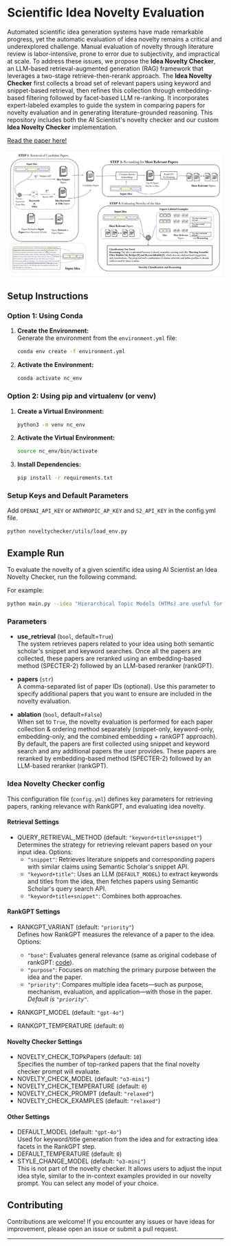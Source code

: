 # Scientific Idea Novelty Evaluation

Automated scientific idea generation systems have made remarkable progress, yet the automatic evaluation of idea novelty remains a critical and underexplored challenge. Manual evaluation of novelty through literature review is labor-intensive, prone to error due to subjectivity, and impractical at scale. To address these issues, we propose the **Idea Novelty Checker**, an LLM-based retrieval-augmented generation (RAG) framework that leverages a two-stage  retrieve-then-rerank approach. The **Idea Novelty Checker** first collects a broad set of relevant papers using keyword and snippet-based retrieval, then refines this collection through embedding-based filtering followed by facet-based LLM re-ranking. It incorporates expert-labeled examples to guide the system in comparing papers for novelty evaluation and in generating literature-grounded reasoning. This repository includes both the AI Scientist's novelty checker and our custom **Idea Novelty Checker** implementation. 

[Read the paper here!](assets/paper.pdf)

![Figure](assets/image.png)


## Setup Instructions

### Option 1: Using Conda

1. **Create the Environment:**  
   Generate the environment from the `environment.yml` file:
   ```bash
   conda env create -f environment.yml
   ```
2. **Activate the Environment:**  
   ```bash
   conda activate nc_env
   ```

### Option 2: Using pip and virtualenv (or venv)

1. **Create a Virtual Environment:**  
   ```bash
   python3 -m venv nc_env
   ```
2. **Activate the Virtual Environment:**
   ```bash
   source nc_env/bin/activate
   ```
3. **Install Dependencies:**  
   ```bash
   pip install -r requirements.txt
   ```

### Setup Keys and Default Parameters
Add `OPENAI_API_KEY` or `ANTHROPIC_AP_KEY` and `S2_API_KEY` in the config.yml file. 

```bash
python noveltychecker/utils/load_env.py
```

## Example Run

To evaluate the novelty of a given scientific idea using AI Scientist an Idea Novelty Checker, run the following command. 

For example:
```bash
python main.py --idea "Hierarchical Topic Models (HTMs) are useful for discovering topic hierarchies in a collection of documents. However, traditional HTMs often produce hierarchies where lower-level topics are unrelated and not specific enough to their higher-level topics. Additionally, these methods can be computationally expensive. We present HyHTM - a Hyperbolic geometry based Hierarchical Topic Models - that addresses these limitations by incorporating hierarchical information from hyperbolic geometry to explicitly model hierarchies in topic models. Experimental results with four baselines show that HyHTM can better attend to parent-child relationships among topics. HyHTM produces coherent topic hierarchies that specialize in granularity from generic higher-level topics to specific lower-level topics. Further, our model is significantly faster and leaves a much smaller memory footprint than our best-performing baseline. We have made the source code for our algorithm publicly accessible." --papers "220046811, 267211735" --save_path <enter save path here> 
```

### Parameters
- **use_retrieval** (`bool`, default=`True`)  
  The system retrieves papers related to your idea using both semantic scholar's snippet and keyword searches. Once all the papers are collected, these papers are reranked using an embedding-based method (SPECTER-2) followed by an LLM-based reranker (rankGPT). 

- **papers** (`str`)  
  A comma-separated list of paper IDs (optional). Use this parameter to specify additional papers that you want to ensure are included in the novelty evaluation.

- **ablation** (`bool`, default=`False`)  
  When set to `True`, the novelty evaluation is performed for each paper collection & ordering method separately (snippet-only, keyword-only, embedding-only, and the combined embedding + rankGPT approach). By default, the papers are first collected using snippet and keyword search and any additional papers the user provides. These papers are reranked by embedding-based method (SPECTER-2) followed by an LLM-based reranker (rankGPT). 


### Idea Novelty Checker config

This configuration file (`config.yml`) defines key parameters for retrieving papers, ranking relevance with RankGPT, and evaluating idea novelty.

#### Retrieval Settings
- QUERY_RETRIEVAL_METHOD (default: `"keyword+title+snippet"`)  
  Determines the strategy for retrieving relevant papers based on your input idea. Options:
  - `"snippet"`: Retrieves literature snippets and corresponding papers with similar claims using Semantic Scholar's snippet API.
  - `"keyword+title"`: Uses an LLM (`DEFAULT_MODEL`) to extract keywords and titles from the idea, then fetches papers using Semantic Scholar's query search API.
  - `"keyword+title+snippet"`: Combines both approaches.

#### RankGPT Settings
- RANKGPT_VARIANT (default: `"priority"`)  
  Defines how RankGPT measures the relevance of a paper to the idea. Options:
  - `"base"`: Evaluates general relevance (same as original codebase of rankGPT: [code](https://github.com/sunnweiwei/RankGPT)).
  - `"purpose"`: Focuses on matching the primary purpose between the idea and the paper.
  - `"priority"`: Compares multiple idea facets—such as purpose, mechanism, evaluation, and application—with those in the paper.  
  *Default is `"priority"`.*

- RANKGPT_MODEL (default: `"gpt-4o"`)
- RANKGPT_TEMPERATURE (default: `0`)

#### Novelty Checker Settings
- NOVELTY_CHECK_TOPkPapers (default: `10`)  
  Specifies the number of top-ranked papers that the final novelty checker prompt will evaluate.
- NOVELTY_CHECK_MODEL (default: `"o3-mini"`)
- NOVELTY_CHECK_TEMPERATURE (default: `0`)
- NOVELTY_CHECK_PROMPT (default: `"relaxed"`)  
- NOVELTY_CHECK_EXAMPLES (default: `"relaxed"`)

#### Other Settings
- DEFAULT_MODEL (default: `"gpt-4o"`)  
  Used for keyword/title generation from the idea and for extracting idea facets in the RankGPT step.
- DEFAULT_TEMPERATURE (default: `0`)
- STYLE_CHANGE_MODEL (default: `"o3-mini"`)  
  This is not part of the novelty checker. It allows users to adjust the input idea style, similar to the in-context examples provided in our novelty prompt. You can select any model of your choice.

## Contributing

Contributions are welcome! If you encounter any issues or have ideas for improvement, please open an issue or submit a pull request.

---

